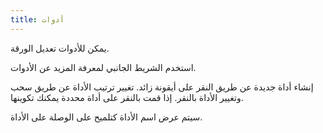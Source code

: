 ```yaml
---
title: أدوات
---
```


يمكن للأدوات تعديل الورقة.

استخدم الشريط الجانبي لمعرفة المزيد عن الأدوات.

إنشاء أداة جديدة عن طريق النقر على أيقونة زائد. تغيير ترتيب الأداة عن طريق سحب وتغيير الأداة بالنقر.
إذا قمت بالنقر على أداة محددة يمكنك تكوينها.

سيتم عرض اسم الأداة كتلميح على الوصلة على الأداة.
